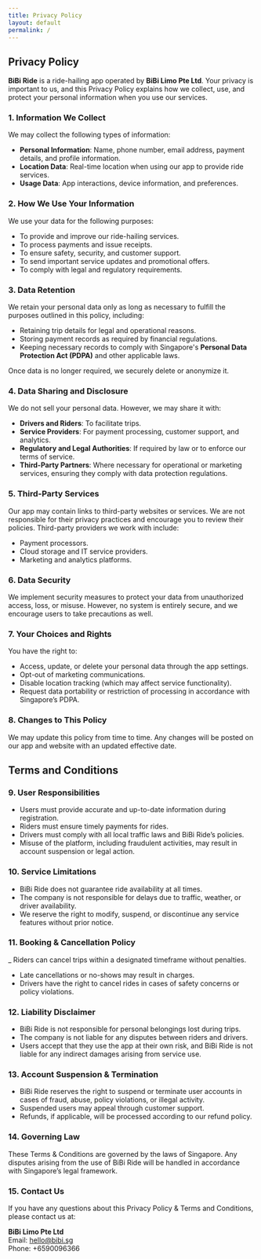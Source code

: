 ```yaml
---
title: Privacy Policy
layout: default
permalink: /
---
```


## Privacy Policy

**BiBi Ride** is a ride-hailing app operated by **BiBi Limo Pte Ltd**. Your privacy is important to us, and this Privacy Policy explains how we collect, use, and protect your personal information when you use our services.

### 1. Information We Collect

We may collect the following types of information:

-   **Personal Information**: Name, phone number, email address, payment details, and profile information.
-   **Location Data**: Real-time location when using our app to provide ride services.
-   **Usage Data**: App interactions, device information, and preferences.

### 2. How We Use Your Information

We use your data for the following purposes:

-   To provide and improve our ride-hailing services.
-   To process payments and issue receipts.
-   To ensure safety, security, and customer support.
-   To send important service updates and promotional offers.
-   To comply with legal and regulatory requirements.

### 3. Data Retention

We retain your personal data only as long as necessary to fulfill the purposes outlined in this policy, including:

-   Retaining trip details for legal and operational reasons.
-   Storing payment records as required by financial regulations.
-   Keeping necessary records to comply with Singapore's **Personal Data Protection Act (PDPA)** and other applicable laws.

Once data is no longer required, we securely delete or anonymize it.

### 4. Data Sharing and Disclosure

We do not sell your personal data. However, we may share it with:

-   **Drivers and Riders**: To facilitate trips.
-   **Service Providers**: For payment processing, customer support, and analytics.
-   **Regulatory and Legal Authorities**: If required by law or to enforce our terms of service.
-   **Third-Party Partners**: Where necessary for operational or marketing services, ensuring they comply with data protection regulations.

### 5. Third-Party Services

Our app may contain links to third-party websites or services. We are not responsible for their privacy practices and encourage you to review their policies. Third-party providers we work with include:

-   Payment processors.
-   Cloud storage and IT service providers.
-   Marketing and analytics platforms.

### 6. Data Security

We implement security measures to protect your data from unauthorized access, loss, or misuse. However, no system is entirely secure, and we encourage users to take precautions as well.

### 7. Your Choices and Rights

You have the right to:

-   Access, update, or delete your personal data through the app settings.
-   Opt-out of marketing communications.
-   Disable location tracking (which may affect service functionality).
-   Request data portability or restriction of processing in accordance with Singapore’s PDPA.

### 8. Changes to This Policy

We may update this policy from time to time. Any changes will be posted on our app and website with an updated effective date.

## Terms and Conditions

### 9. User Responsibilities

-   Users must provide accurate and up-to-date information during registration.
-   Riders must ensure timely payments for rides.
-   Drivers must comply with all local traffic laws and BiBi Ride’s policies.
-   Misuse of the platform, including fraudulent activities, may result in account suspension or legal action.

### 10. Service Limitations

-   BiBi Ride does not guarantee ride availability at all times.
-   The company is not responsible for delays due to traffic, weather, or driver availability.
-   We reserve the right to modify, suspend, or discontinue any service features without prior notice.

### 11. Booking & Cancellation Policy

\_ Riders can cancel trips within a designated timeframe without penalties.

-   Late cancellations or no-shows may result in charges.
-   Drivers have the right to cancel rides in cases of safety concerns or policy violations.

### 12. Liability Disclaimer

-   BiBi Ride is not responsible for personal belongings lost during trips.
-   The company is not liable for any disputes between riders and drivers.
-   Users accept that they use the app at their own risk, and BiBi Ride is not liable for any indirect damages arising from service use.

### 13. Account Suspension & Termination

-   BiBi Ride reserves the right to suspend or terminate user accounts in cases of fraud, abuse, policy violations, or illegal activity.
-   Suspended users may appeal through customer support.
-   Refunds, if applicable, will be processed according to our refund policy.

### 14. Governing Law

These Terms & Conditions are governed by the laws of Singapore. Any disputes arising from the use of BiBi Ride will be handled in accordance with Singapore’s legal framework.

### 15. Contact Us

If you have any questions about this Privacy Policy & Terms and Conditions, please contact us at:

**BiBi Limo Pte Ltd**\
Email: hello@bibi.sg\
Phone: +6590096366
